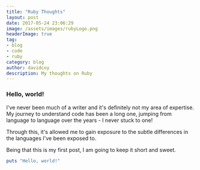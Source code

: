```yaml
---
title: "Ruby Thoughts"
layout: post
date: 2017-05-24 23:06:29
image: /assets/images/rubyLogo.png
headerImage: true
tag:
- blog
- code
- ruby
category: blog
author: davidcoy
description: My thoughts on Ruby
---
```



### Hello, world!

I've never been much of a writer and it's definitely not my area of expertise. My journey to understand code has been a long one, jumping from language to language over the years - I never stuck to one!

Through this, it's allowed me to gain exposure to the subtle differences in the languages I've been exposed to.

Being that this is my first post, I am going to keep it short and sweet.

```ruby
puts "Hello, world!"
```
